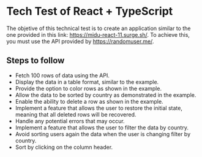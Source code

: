 # Tech Test of React + TypeScript

The objetive of this technical test is to create an application similar to the one provided in this link: <https://midu-react-11.surge.sh/>. To achieve this, you must use the API provided by <https://randomuser.me/>.

## Steps to follow

- Fetch 100 rows of data using the API.
- Display the data in a table format, similar to the example.
- Provide the option to color rows as shown in the example.
- Allow the data to be sorted by country as demonstrated in the example.
- Enable the ability to delete a row as shown in the example.
- Implement a feature that allows the user to restore the initial state, meaning that all deleted rows will be recovered.
- Handle any potential errors that may occur.
- Implement a feature that allows the user to filter the data by country.
- Avoid sorting users again the data when the user is changing filter by country.
- Sort by clicking on the column header.
